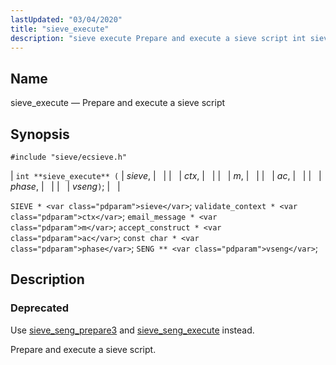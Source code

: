 ```yaml
---
lastUpdated: "03/04/2020"
title: "sieve_execute"
description: "sieve execute Prepare and execute a sieve script int sieve execute sieve ctx m ac phase vseng SIEVE sieve validate context ctx email message m accept construct ac const char phase SENG vseng Use sieve seng prepare 3 and sieve seng execute instead Prepare and execute a sieve script..."
---
```


<a name="apis.sieve_execute"></a> 
## Name

sieve_execute — Prepare and execute a sieve script

## Synopsis

`#include "sieve/ecsieve.h"`

| `int **sieve_execute** (` | <var class="pdparam">sieve</var>, |   |
|   | <var class="pdparam">ctx</var>, |   |
|   | <var class="pdparam">m</var>, |   |
|   | <var class="pdparam">ac</var>, |   |
|   | <var class="pdparam">phase</var>, |   |
|   | <var class="pdparam">vseng</var>`)`; |   |

`SIEVE * <var class="pdparam">sieve</var>`;
`validate_context * <var class="pdparam">ctx</var>`;
`email_message * <var class="pdparam">m</var>`;
`accept_construct * <var class="pdparam">ac</var>`;
`const char * <var class="pdparam">phase</var>`;
`SENG ** <var class="pdparam">vseng</var>`;<a name="idp59945408"></a> 
## Description

### Deprecated

Use [sieve_seng_prepare3](/momentum/3/3-api/apis-sieve-seng-prepare-3) and [sieve_seng_execute](/momentum/3/3-api/apis-sieve-seng-execute) instead.

Prepare and execute a sieve script.